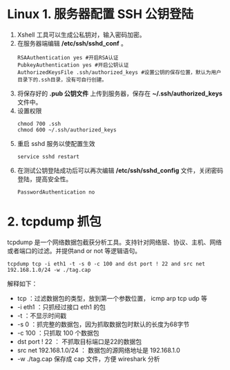 # Linux 1. 服务器配置 SSH 公钥登陆

1. Xshell 工具可以生成公私钥对，输入密码加密。
2. 在服务器端编辑 **/etc/ssh/sshd_conf** 。
    ```
    RSAAuthentication yes #开启RSA认证
    PubkeyAuthentication yes #开启公钥认证
    AuthorizedKeysFile .ssh/authorized_keys #设置公钥的保存位置，默认为用户目录下的.ssh目录，没有可自行创建。
    ```
3. 将保存好的 **.pub 公钥文件** 上传到服务器，保存在 **~/.ssh/authorized_keys** 文件中。
4. 设置权限
    ```
    chmod 700 .ssh
    chmod 600 ~/.ssh/authorized_keys
    ```
5. 重启 sshd 服务以使配置生效
    ```
    service sshd restart
    ```
6. 在测试公钥登陆成功后可以再次编辑 **/etc/ssh/sshd_config** 文件，关闭密码登陆，提高安全性。
    ```
    PasswordAuthentication no
    ```

# 2. tcpdump 抓包
tcpdump 是一个网络数据包截获分析工具。支持针对网络层、协议、主机、网络或者端口的过滤。并提供and or not 等逻辑语句。

```
tcpdump tcp -i eth1 -t -s 0 -c 100 and dst port ! 22 and src net 192.168.1.0/24 -w ./tag.cap
```

解释如下：
- tcp ：过滤数据包的类型，放到第一个参数位置， icmp arp tcp udp 等
- -i eth1 ：只抓经过接口 eth1 的包
- -t ：不显示时间戳
- -s 0 ：抓完整的数据包，因为抓取数据包时默认的长度为68字节
- -c 100 ：只抓取 100 个数据包
- dst port ! 22 ： 不抓取目标端口是22的数据包
- src net 192.168.1.0/24 ： 数据包的源网络地址是 192.168.1.0
- -w ./tag.cap 保存成 cap 文件，方便 wireshark 分析



